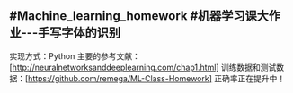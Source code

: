 #Machine_learning_homework
#机器学习课大作业---手写字体的识别
-------
实现方式：Python
主要的参考文献：[http://neuralnetworksanddeeplearning.com/chap1.html]
训练数据和测试数据：[https://github.com/remega/ML-Class-Homework]
正确率正在提升中！
